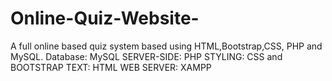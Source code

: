 # Online-Quiz-Website-
A full online based quiz system based using HTML,Bootstrap,CSS, PHP and MySQL. 
Database: MySQL
SERVER-SIDE: PHP
STYLING: CSS and BOOTSTRAP
TEXT: HTML
WEB SERVER: XAMPP

